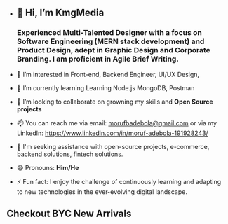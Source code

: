 -  <div>
            <h2>
                👋 Hi, I’m KmgMedia
            </h2>
                 <h3>Experienced Multi-Talented Designer with a focus on Software Engineering (MERN stack development) and Product Design, adept in Graphic Design and Corporate Branding. I am proficient in Agile Brief Writing.</h3>
            </div>
  
- 👀 I’m interested in Front-end, Backend Engineer, UI/UX Design, 
  
- 🌱 I’m currently learning Learning  Node.js MongoDB, Postman
  
- 💞️ I’m looking to collaborate on growning my skills and <strong> Open Source projects </strong>
  
- 📫 You can reach me via email: morufbadebola@gmail.com or via my LinkedIn: https://www.linkedin.com/in/moruf-adebola-191928243/
  
- 🤔 I'm seeking assistance with open-source projects, e-commerce, backend solutions, fintech solutions.
  
- 😄 Pronouns: <strong> Him/He </strong>
  
- ⚡ Fun fact: I enjoy the challenge of continuously learning and adapting to new technologies in the ever-evolving digital landscape.

<div class="maintext-2">
            <h2>
                Checkout BYC New Arrivals
            </h2>
            </div>


<!---
kmgmedia/kmgmedia is a ✨ special ✨ repository because its `README.md` (this file) appears on your GitHub profile.
You can click the Preview link to take a look at your changes.
--->
